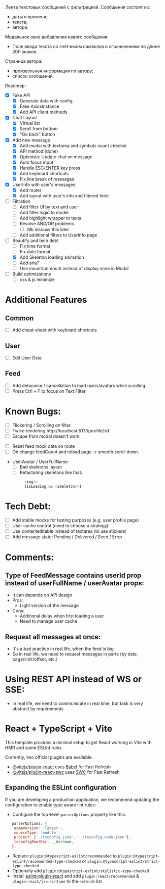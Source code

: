 Лента текстовых сообщений с фильтрацией.
Сообщения состоят из:
- даты и времени;
- текста;
- автора.

Модальное окно добавления нового сообщения
- Поле ввода текста со счётчиком символов и ограничением по длине 200 знаков.

Страница автора:
- произвольная информация по автору;
- список сообщений.

Roadmap:
- [x] Fake API 
  - [x] Generate data with config
  - [x] Fake AxiosInstance
  - [x] Add API client methods
- [x] Chat Layout
  - [x] Virtual list
  - [x] Scroll from bottom
  - [x] "Go back" button
- [x] Add new message
  - [x] Add modal with textarea and symbols count checker 
  - [x] API method (done)
  - [x] Optimistic Update chat on message
  - [x] Auto focus input 
  - [x] Handle ESC/ENTER key press
  - [x] Add keyboard shortcuts
  - [x] Fix line break of messages
- [x] UserInfo with user's messages
  - [x] Add router
  - [x] Add layout with user's info and filtered feed
- [ ] Filtration
  - [ ] Add filter UI by text and user
  - [ ] Add filter logic to model
  - [ ] Add highlight wrapper to texts
  - [ ] Resolve AND/OR problems
    - [ ] Mb discuss this later
  - [ ] Add additional filters to UserInfo page
  
- [ ] Beautify and tech debt
  - [ ] Fix time format
  - [ ] Fix date format
  - [x] Add Skeleton loading animation
  - [ ] Add aria?
  - [ ] Use mount/unmount instead of display:none in Modal 
- [ ] Build optimizations
  - [ ] css & js minimize

# Additional Features
## Common
- [ ] Add cheat-sheet with keyboard shortcuts
## User
- [ ] Edit User Data
## Feed
- [ ] Add debounce / cancellation to load users/avatars while scrolling
- [ ] Press Ctrl + F to focus on Text Filter

# Known Bugs:
  * [ ] Flickering / Scrolling on filter
  * [ ] Twice rendering http://localhost:5173/profile/:id
  * [ ] Escape from modal doesn't work
  - [ ] Reset feed mock data on route
  - [ ] On change feedCount and reload page -> smooth scroll down.
  - UserAvatar / UserFullName:
    - [ ] Bad skeletons layout
    - [ ] Refactoring skeletons like that:
      ```javascript lines
        <img/>
        {isLoading && <Skeleton/>}
      ```

# Tech Debt:
  - [ ] Add stable mocks for testing purposes (e.g. user profile page)
  - [ ] User cache control (need to choose a strategy)
  - [ ] Use contenteditable instead of textarea (to use stickers)
  - [ ] Add message state: Pending / Delivered / Seen / Error

# Comments:

## Type of FeedMessage contains userId prop instead of userFullName / userAvatar props:
  - It can depends on API design
  - Pros:
    - Light version of the message
  - Cons:
    - Additional delay when first loading a user
    - Need to manage user cache
    
## Request all messages at once:
  - It's a bad practice in real life, when the feed is big
  - So in real life, we need to request messages in parts (by date, page/limit/offset, etc.)

# Using REST API instead of WS or SSE:
  - In real life, we need to communicate in real time, but task is very abstract by requirements

# React + TypeScript + Vite

This template provides a minimal setup to get React working in Vite with HMR and some ESLint rules.

Currently, two official plugins are available:

- [@vitejs/plugin-react](https://github.com/vitejs/vite-plugin-react/blob/main/packages/plugin-react/README.md) uses [Babel](https://babeljs.io/) for Fast Refresh
- [@vitejs/plugin-react-swc](https://github.com/vitejs/vite-plugin-react-swc) uses [SWC](https://swc.rs/) for Fast Refresh

## Expanding the ESLint configuration

If you are developing a production application, we recommend updating the configuration to enable type aware lint rules:

- Configure the top-level `parserOptions` property like this:

```js
   parserOptions: {
    ecmaVersion: 'latest',
    sourceType: 'module',
    project: ['./tsconfig.json', './tsconfig.node.json'],
    tsconfigRootDir: __dirname,
   },
```

- Replace `plugin:@typescript-eslint/recommended` to `plugin:@typescript-eslint/recommended-type-checked` or `plugin:@typescript-eslint/strict-type-checked`
- Optionally add `plugin:@typescript-eslint/stylistic-type-checked`
- Install [eslint-plugin-react](https://github.com/jsx-eslint/eslint-plugin-react) and add `plugin:react/recommended` & `plugin:react/jsx-runtime` to the `extends` list
